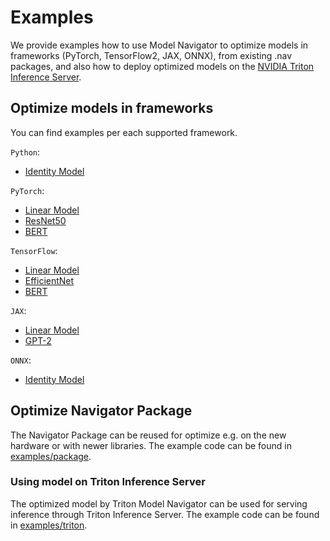 <!--
Copyright (c) 2021-2023, NVIDIA CORPORATION. All rights reserved.

Licensed under the Apache License, Version 2.0 (the "License");
you may not use this file except in compliance with the License.
You may obtain a copy of the License at

    http://www.apache.org/licenses/LICENSE-2.0

Unless required by applicable law or agreed to in writing, software
distributed under the License is distributed on an "AS IS" BASIS,
WITHOUT WARRANTIES OR CONDITIONS OF ANY KIND, either express or implied.
See the License for the specific language governing permissions and
limitations under the License.
-->

# Examples

We provide examples how to use Model Navigator to optimize models in frameworks (PyTorch, TensorFlow2, JAX, ONNX), from
existing .nav packages, and also how to deploy optimized models on
the [NVIDIA Triton Inference Server](https://github.com/triton-inference-server/server).

## Optimize models in frameworks

You can find examples per each supported framework.

`Python`:
- [Identity Model](../examples/python/identity)

`PyTorch`:

- [Linear Model](../examples/torch/linear)
- [ResNet50](../examples/torch/resnet50)
- [BERT](../examples/torch/bert)

`TensorFlow`:

- [Linear Model](../examples/tensorflow/linear)
- [EfficientNet](../examples/tensorflow/efficientnet)
- [BERT](../examples/tensorflow/bert)

`JAX`:

- [Linear Model](../examples/jax/linear)
- [GPT-2](../examples/jax/gpt2)

`ONNX`:

- [Identity Model](../examples/onnx/identity)

## Optimize Navigator Package

The Navigator Package can be reused for optimize e.g. on the new hardware or with newer libraries.
The example code can be found in [examples/package](../examples/package).

### Using model on Triton Inference Server

The optimized model by Triton Model Navigator can be used for serving inference through Triton Inference Server. The
example code can be found in [examples/triton](../examples/triton).
